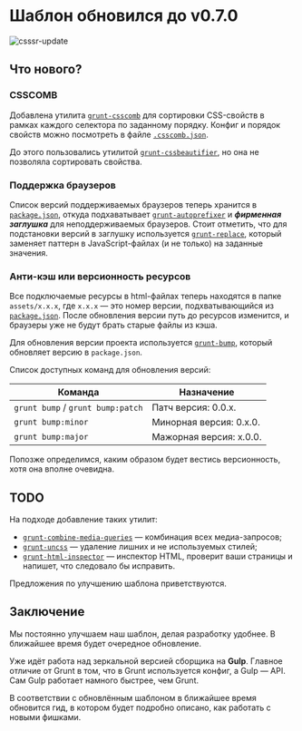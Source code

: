 # Шаблон обновился до v0.7.0

![csssr-update](https://cloud.githubusercontent.com/assets/6207143/3424590/ad46a64e-ffd7-11e3-9046-cd77316c123f.png)


## Что нового?

### CSSCOMB

Добавлена утилита [`grunt-csscomb`](https://www.npmjs.org/package/grunt-csscomb) для сортировки CSS-свойств в рамках каждого селектора по заданному порядку. Конфиг и порядок свойств можно посмотреть в файле [`.csscomb.json`](https://github.com/CSSSR/csssr-project-template/blob/137bddbd6d12cab9102bc3607685cb70492047ac/.csscomb.json).

До этого пользовались утилитой [`grunt-cssbeautifier`](https://www.npmjs.org/package/grunt-cssbeautifier), но она не позволяла сортировать свойства.

### Поддержка браузеров

Список версий поддерживаемых браузеров теперь хранится в [`package.json`](https://github.com/CSSSR/csssr-project-template/blob/137bddbd6d12cab9102bc3607685cb70492047ac/package.json#L55-L63), откуда подхаватывает [`grunt-autoprefixer`](https://www.npmjs.org/package/grunt-autoprefixer) и ***фирменная заглушка*** для неподдерживаемых браузеров. Стоит отметить, что для подстановки версий в заглушку используется [`grunt-replace`](https://www.npmjs.org/package/grunt-replace), который заменяет паттерн в JavaScript-файлах (и не только) на заданные значения.

### Анти-кэш или версионность ресурсов

Все подключаемые ресурсы в html-файлах теперь находятся в папке `assets/x.x.x`, где `x.x.x` — это номер версии, подхватывающийся из [`package.json`](https://github.com/CSSSR/csssr-project-template/blob/137bddbd6d12cab9102bc3607685cb70492047ac/package.json#L3). После обновления версии путь до ресурсов изменится, и браузеры уже не будут брать старые файлы из кэша.

Для обновления версии проекта используется [`grunt-bump`](https://www.npmjs.org/package/grunt-bump), который обновляет версию в `package.json`.

Список доступных команд для обновления версий:

Команда | Назначение
--- | ---
`grunt bump` / `grunt bump:patch` | Патч версия: 0.0.x.
`grunt bump:minor` | Минорная версия: 0.x.0.
`grunt bump:major` | Мажорная версия: x.0.0.

Попозже определимся, каким образом будет вестись версионность, хотя она вполне очевидна.

## TODO

На подходе добавление таких утилит:
- [`grunt-combine-media-queries`](https://github.com/buildingblocks/grunt-combine-media-queries) — комбинация всех медиа-запросов;
- [`grunt-uncss`](https://github.com/addyosmani/grunt-uncss) — удаление лишних и не используемых стилей;
- [`grunt-html-inspector`](https://www.npmjs.org/package/grunt-html-inspector) — инспектор HTML, проверит ваши страницы и напишет, что следовало бы исправить.

Предложения по улучшению шаблона приветствуются.

## Заключение

Мы постоянно улучшаем наш шаблон, делая разработку удобнее. В ближайшее время будет очередное обновление.

Уже идёт работа над зеркальной версией сборщика на **Gulp**. Главное отличие от Grunt в том, что в Grunt используется конфиг, а Gulp — API. Сам Gulp работает намного быстрее, чем Grunt.

В соответствии с обновлённым шаблоном в ближайшее время обновится гид, в котором будет подробно описано, как работать с новыми фишками.
